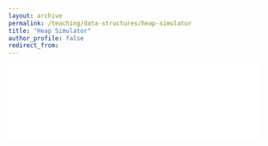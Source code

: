 ```yaml
---
layout: archive
permalink: /teaching/data-structures/heap-simulator
title: "Heap Simulator"
author_profile: false
redirect_from: 
---
```


<iframe id="dynamic-iframe" src="../../../files/data_structures/slides/Bolum_08_Heap.html" width="100%" style="border: none;"></iframe>

<script>
  const iframe = document.getElementById('dynamic-iframe');
  iframe.onload = () => {
    iframe.style.height = iframe.contentWindow.document.body.scrollHeight + 'px';
  };
</script>
